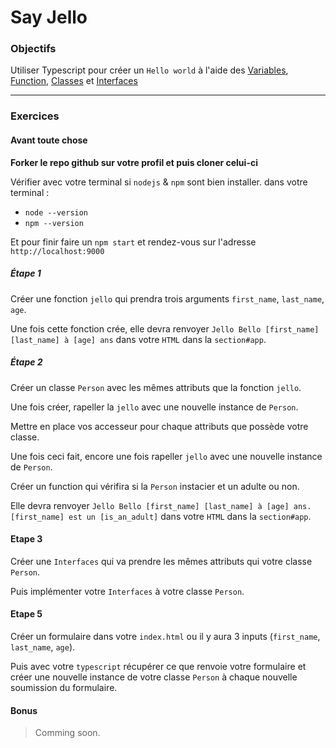 # Say Jello

### Objectifs

Utiliser Typescript pour créer un `Hello world` à l'aide des [Variables](https://www.typescriptlang.org/docs/handbook/variable-declarations.html), [Function](https://www.typescriptlang.org/docs/handbook/functions.html), [Classes](https://www.typescriptlang.org/docs/handbook/classes.html) et [Interfaces](https://www.typescriptlang.org/docs/handbook/interfaces.html)
___
### Exercices

#### Avant toute chose

**Forker le repo github sur votre profil et puis cloner celui-ci**

Vérifier avec votre terminal si `nodejs` & `npm` sont bien installer.
dans votre terminal :
* `node --version`
* `npm --version`
	
Et pour finir faire un `npm start` et rendez-vous sur l'adresse `http://localhost:9000`

##### Étape 1

Créer une fonction `jello` qui prendra trois arguments `first_name`, `last_name`, `age`.

Une fois cette fonction crée, elle devra renvoyer `Jello Bello [first_name] [last_name] à [age] ans` dans votre `HTML` dans la `section#app`.


##### Étape 2

Créer un classe `Person` avec les mêmes attributs que la fonction `jello`.

Une fois créer, rapeller la `jello` avec une nouvelle instance de `Person`.

Mettre en place vos accesseur pour chaque attributs que possède votre classe.

Une fois ceci fait, encore une fois rapeller `jello` avec une nouvelle instance de `Person`.

Créer un function qui vérifira si la `Person` instacier et un adulte ou non. 

Elle devra renvoyer `Jello Bello [first_name] [last_name] à [age] ans. [first_name] est un [is_an_adult]` dans votre `HTML` dans la `section#app`.

#### Etape 3

Créer une `Interfaces` qui va prendre les mêmes attributs qui votre classe `Person`.

Puis implémenter votre `Interfaces` à votre classe `Person`.

#### Etape 5

Créer un formulaire dans votre `index.html` ou il y aura 3 inputs (`first_name`, `last_name`, `age`).

Puis avec votre `typescript` récupérer ce que renvoie votre formulaire et créer une nouvelle instance de votre classe `Person` à chaque nouvelle soumission du formulaire.

#### Bonus

> Comming soon.
